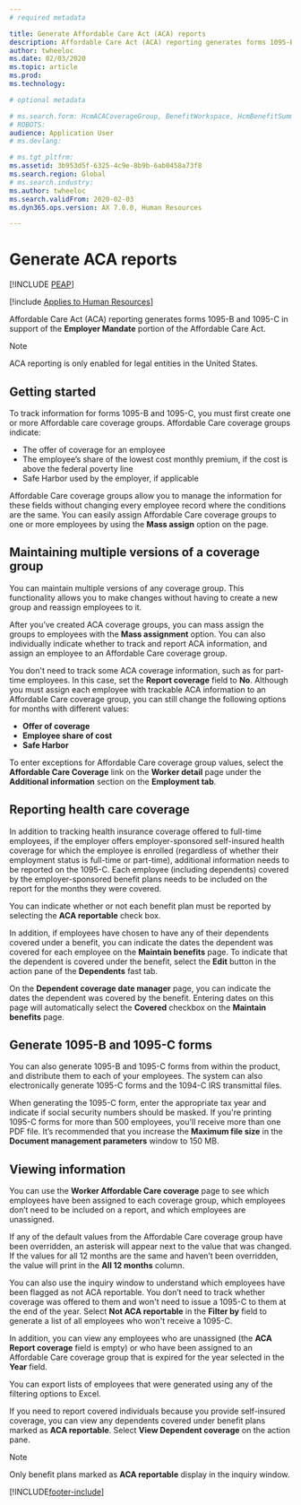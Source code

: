 ```yaml
---
# required metadata

title: Generate Affordable Care Act (ACA) reports
description: Affordable Care Act (ACA) reporting generates forms 1095-B and 1095-C in support of the **Employer Mandate** portion of the Affordable Care Act.
author: twheeloc
ms.date: 02/03/2020
ms.topic: article
ms.prod: 
ms.technology: 

# optional metadata

# ms.search.form: HcmACACoverageGroup, BenefitWorkspace, HcmBenefitSummaryPart
# ROBOTS: 
audience: Application User
# ms.devlang: 

# ms.tgt_pltfrm: 
ms.assetid: 3b953d5f-6325-4c9e-8b9b-6ab0458a73f8
ms.search.region: Global
# ms.search.industry: 
ms.author: twheeloc
ms.search.validFrom: 2020-02-03
ms.dyn365.ops.version: AX 7.0.0, Human Resources

---
```


# Generate ACA reports


[!INCLUDE [PEAP](../includes/peap-1.md)]

[!include [Applies to Human Resources](../includes/applies-to-hr.md)]

Affordable Care Act (ACA) reporting generates forms 1095-B and 1095-C in support of the **Employer Mandate** portion of the Affordable Care Act.

> [!NOTE]
> ACA reporting is only enabled for legal entities in the United States.

## Getting started

To track information for forms 1095-B and 1095-C, you must first create one or more Affordable care coverage groups. Affordable Care coverage groups indicate:

- The offer of coverage for an employee
- The employee’s share of the lowest cost monthly premium, if the cost is above the federal poverty line
- Safe Harbor used by the employer, if applicable

Affordable Care coverage groups allow you to manage the information for these fields without changing every employee record where the conditions are the same. You can easily assign Affordable Care coverage groups to one or more employees by using the **Mass assign** option on the page.

## Maintaining multiple versions of a coverage group

You can maintain multiple versions of any coverage group. This functionality allows you to make changes without having to create a new group and reassign employees to it. 

After you’ve created ACA coverage groups, you can mass assign the groups to employees with the **Mass assignment** option. You can also individually indicate whether to track and report ACA information, and assign an employee to an Affordable Care coverage group.

You don't need to track some ACA coverage information, such as for part-time employees. In this case, set the **Report coverage** field to **No**. Although you must assign each employee with trackable ACA information to an Affordable Care coverage group, you can still change the following options for months with different values:

- **Offer of coverage**
- **Employee share of cost**
- **Safe Harbor**

To enter exceptions for Affordable Care coverage group values, select the **Affordable Care Coverage** link on the **Worker detail** page under the **Additional information** section on the **Employment tab**.

## Reporting health care coverage

In addition to tracking health insurance coverage offered to full-time employees, if the employer offers employer-sponsored self-insured health coverage for which the employee is enrolled (regardless of whether their employment status is full-time or part-time), additional information needs to be reported on the 1095-C. Each employee (including dependents) covered by the employer-sponsored benefit plans needs to be included on the report for the months they were covered. 

You can indicate whether or not each benefit plan must be reported by selecting the **ACA reportable** check box.

In addition, if employees have chosen to have any of their dependents covered under a benefit, you can indicate the dates the dependent was covered for each employee on the **Maintain benefits** page. To indicate that the dependent is covered under the benefit, select the **Edit** button in the action pane of the **Dependents** fast tab.

On the **Dependent coverage date manager** page, you can indicate the dates the dependent was covered by the benefit. Entering dates on this page will automatically select the **Covered** checkbox on the **Maintain benefits** page.

## Generate 1095-B and 1095-C forms

You can also generate 1095-B and 1095-C forms from within the product, and distribute them to each of your employees. The system can also electronically generate 1095-C forms and the 1094-C IRS transmittal files.  

When generating the 1095-C form, enter the appropriate tax year and indicate if social security numbers should be masked. If you're printing 1095-C forms for more than 500 employees, you'll receive more than one PDF file. It’s recommended that you increase the **Maximum file size** in the **Document management parameters** window to 150 MB.

## Viewing information

You can use the **Worker Affordable Care coverage** page to see which employees have been assigned to each coverage group, which employees don’t need to be included on a report, and which employees are unassigned.

If any of the default values from the Affordable Care coverage group have been overridden, an asterisk will appear next to the value that was changed. If the values for all 12 months are the same and haven’t been overridden, the value will print in the **All 12 months** column.

You can also use the inquiry window to understand which employees have been flagged as not ACA reportable. You don’t need to track whether coverage was offered to them and won't need to issue a 1095-C to them at the end of the year. Select **Not ACA reportable** in the **Filter by** field to generate a list of all employees who won't receive a 1095-C.

In addition, you can view any employees who are unassigned (the **ACA Report coverage** field is empty) or who have been assigned to an Affordable Care coverage group that is expired for the year selected in the **Year** field.

You can export lists of employees that were generated using any of the filtering options to Excel.

If you need to report covered individuals because you provide self-insured coverage, you can view any dependents covered under benefit plans marked as **ACA reportable**. Select **View Dependent coverage** on the action pane.

> [!NOTE]
> Only benefit plans marked as **ACA reportable** display in the inquiry window.


[!INCLUDE[footer-include](../includes/footer-banner.md)]
